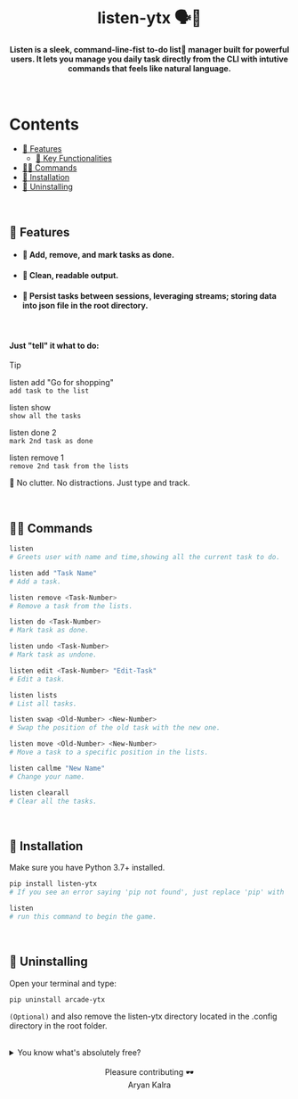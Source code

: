 <div align='center'>
  
# listen-ytx 🗣️📝

#### Listen is a sleek, command-line-fist to-do list📝 manager built for powerful users. It lets you manage you daily task directly from the CLI with intutive commands that feels like natural language.

</div>

<br/>

# Contents

- [💎 Features](#-features)
  - [ 🚀 Key Functionalities](#-add-remove-and-mark-tasks-as-done)
- [👨‍💻 Commands](#-commands)
- [🚀 Installation](#-installation)
- [🚮 Uninstalling](#-uninstalling)

<br/>

## 💎 Features

- #### 📌 Add, remove, and mark tasks as done.
- #### 🧾 Clean, readable output.
- #### 📂 Persist tasks between sessions, leveraging streams; storing data into json file in the root directory.

<br/>
 

#### Just "tell" it what to do:

> [!TIP]
> listen add "Go for shopping"      
> `add task to the list`
> 
> listen show                      
> `show all the tasks`
>
> listen done 2                   
> `mark 2nd task as done`
> 
> listen remove 1               
> `remove 2nd task from the lists`

🧠 No clutter. No distractions. Just type and track.

<br/>

## 👨‍💻 Commands
```bash
listen
# Greets user with name and time,showing all the current task to do.

listen add "Task Name"
# Add a task.

listen remove <Task-Number>
# Remove a task from the lists.

listen do <Task-Number>
# Mark task as done.

listen undo <Task-Number>
# Mark task as undone.

listen edit <Task-Number> "Edit-Task"
# Edit a task.

listen lists
# List all tasks.

listen swap <Old-Number> <New-Number> 
# Swap the position of the old task with the new one.

listen move <Old-Number> <New-Number> 
# Move a task to a specific position in the lists.

listen callme "New Name" 
# Change your name.

listen clearall 
# Clear all the tasks.
```

<br/>

## 🚀 Installation

Make sure you have Python 3.7+ installed.

```bash
pip install listen-ytx
# If you see an error saying 'pip not found', just replace 'pip' with 'pip3'.

listen
# run this command to begin the game.
```

<br/>

## 🚮 Uninstalling

Open your terminal and type:

```bash
pip uninstall arcade-ytx
```
`(Optional)`
and also remove the listen-ytx directory located in the .config directory in the root folder.

<br/>

<details>
  <summary>You know what's absolutely free?</summary>

- Leaving a ⭐ star
- 🍴Forking the repository
- No hidden fees, no subscriptions — just pure open-source love🥰!

</details>

<br/>

<div align="center">
Pleasure contributing 🕶️ <br>
Aryan Kalra

</div>
